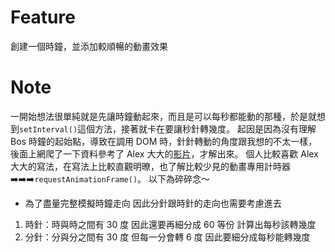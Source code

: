 # Feature

創建一個時鐘，並添加較順暢的動畫效果

# Note

一開始想法很單純就是先讓時鐘動起來，而且是可以每秒都能動的那種，於是就想到`setInterval()`這個方法，接著就卡在要讓秒針轉幾度。
起因是因為沒有理解 Bos 時鐘的起始點，導致在調用 DOM 時，針針轉動的角度跟我想的不太一樣，後面上網爬了一下資料參考了 Alex 大大的[影片](https://www.youtube.com/watch?v=O1YsB3qxO4g)，才解出來。
個人比較喜歡 Alex 大大的寫法，在寫法上比較直觀明暸，也了解比較少見的動畫專用計時器 ➡️➡️➡️`requestAnimationFrame()`。 以下為碎碎念～

- 為了盡量完整模擬時鐘走向 因此分針跟時針的走向也需要考慮進去

1. 時針：時與時之間有 30 度 因此還要再細分成 60 等份 計算出每秒該轉幾度
2. 分針：分與分之間有 30 度 但每一分會轉 6 度 因此要細分成每秒能轉幾度

